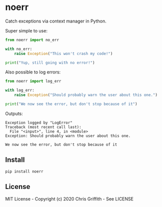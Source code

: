 # noerr

Catch exceptions via context manager in Python.

Super simple to use:

```python
from noerr import no_err

with no_err:
    raise Exception("This won't crash my code!")

print("Yup, still going with no error!")
```

Also possible to log errors:


```python
from noerr import log_err

with log_err:
    raise Exception("Should probably warn the user about this one.")

print("We now see the error, but don't stop because of it")
```

Outputs:
```
Exception logged by "LogError"
Traceback (most recent call last):
  File "<input>", line 4, in <module>
Exception: Should probably warn the user about this one.

We now see the error, but don't stop because of it
```

## Install 

```
pip install noerr
```

## License 

MIT License - Copyright (c) 2020 Chris Griffith - See LICENSE
